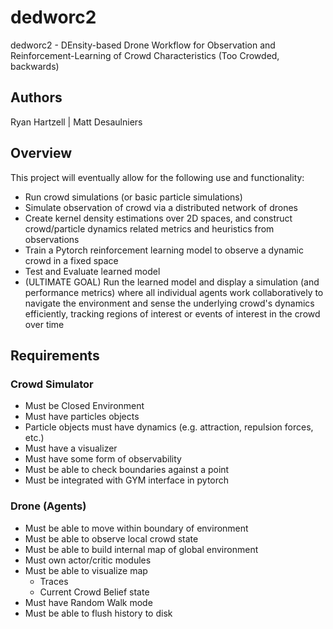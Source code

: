 # dedworc2
dedworc2 - DEnsity-based Drone Workflow for Observation and Reinforcement-Learning of Crowd Characteristics (Too Crowded, backwards)

## Authors
Ryan Hartzell |
Matt Desaulniers

## Overview
This project will eventually allow for the following use and functionality:

* Run crowd simulations (or basic particle simulations)
* Simulate observation of crowd via a distributed network of drones
* Create kernel density estimations over 2D spaces, and construct crowd/particle dynamics related metrics and heuristics from observations
* Train a Pytorch reinforcement learning model to observe a dynamic crowd in a fixed space
* Test and Evaluate learned model
* (ULTIMATE GOAL) Run the learned model and display a simulation (and performance metrics) where all individual agents work collaboratively to navigate the environment and sense the underlying crowd's dynamics efficiently, tracking regions of interest or events of interest in the crowd over time


## Requirements

### Crowd Simulator

* Must be Closed Environment
* Must have particles objects
* Particle objects must have dynamics (e.g. attraction, repulsion forces, etc.)
* Must have a visualizer
* Must have some form of observability
* Must be able to check boundaries against a point
* Must be integrated with GYM interface in pytorch

### Drone (Agents)

* Must be able to move within boundary of environment
* Must be able to observe local crowd state
* Must be able to build internal map of global environment
* Must own actor/critic modules
* Must be able to visualize map
    * Traces
    * Current Crowd Belief state
* Must have Random Walk mode
* Must be able to flush  history to disk

